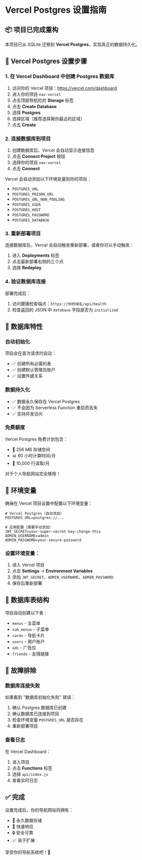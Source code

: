 # Vercel Postgres 设置指南

## 📦 项目已完成重构

本项目已从 SQLite 迁移到 **Vercel Postgres**，实现真正的数据持久化。

## 🔧 Vercel Postgres 设置步骤

### 1. 在 Vercel Dashboard 中创建 Postgres 数据库

1. 访问你的 Vercel 项目：https://vercel.com/dashboard
2. 进入你的项目 `nav-vercel`
3. 点击顶部导航栏的 **Storage** 标签
4. 点击 **Create Database**
5. 选择 **Postgres**
6. 选择区域（推荐选择离你最近的区域）
7. 点击 **Create**

### 2. 连接数据库到项目

1. 创建数据库后，Vercel 会自动显示连接信息
2. 点击 **Connect Project** 按钮
3. 选择你的项目 `nav-vercel`
4. 点击 **Connect**

Vercel 会自动添加以下环境变量到你的项目：
- `POSTGRES_URL`
- `POSTGRES_PRISMA_URL`
- `POSTGRES_URL_NON_POOLING`
- `POSTGRES_USER`
- `POSTGRES_HOST`
- `POSTGRES_PASSWORD`
- `POSTGRES_DATABASE`

### 3. 重新部署项目

连接数据库后，Vercel 会自动触发重新部署，或者你可以手动触发：

1. 进入 **Deployments** 标签
2. 点击最新部署右侧的三个点
3. 选择 **Redeploy**

### 4. 验证数据库连接

部署完成后：

1. 访问健康检查端点：`https://你的域名/api/health`
2. 检查返回的 JSON 中 `database` 字段是否为 `initialized`

## 🎯 数据库特性

### 自动初始化

项目会在首次请求时自动：
- ✅ 创建所有必需的表
- ✅ 创建默认管理员账户
- ✅ 设置外键关系

### 数据持久化

- ✅ 数据永久保存在 Vercel Postgres
- ✅ 不会因为 Serverless Function 重启而丢失
- ✅ 支持并发访问

### 免费额度

Vercel Postgres 免费计划包含：
- 💾 256 MB 存储空间
- 📊 60 小时计算时间/月
- 🔄 10,000 行读取/月

对于个人导航网站完全够用！

## 🔐 环境变量

确保在 Vercel 项目设置中配置以下环境变量：

```env
# Vercel Postgres（自动添加）
POSTGRES_URL=postgres://...

# 应用配置（需要手动添加）
JWT_SECRET=your-super-secret-key-change-this
ADMIN_USERNAME=admin
ADMIN_PASSWORD=your-secure-password
```

### 设置环境变量：

1. 进入 Vercel 项目
2. 点击 **Settings** → **Environment Variables**
3. 添加 `JWT_SECRET`、`ADMIN_USERNAME`、`ADMIN_PASSWORD`
4. 保存后重新部署

## 📝 数据库表结构

项目自动创建以下表：

- `menus` - 主菜单
- `sub_menus` - 子菜单
- `cards` - 导航卡片
- `users` - 用户账户
- `ads` - 广告位
- `friends` - 友情链接

## 🐛 故障排除

### 数据库连接失败

如果看到 "数据库初始化失败" 错误：

1. 确认 Postgres 数据库已创建
2. 确认数据库已连接到项目
3. 检查环境变量 `POSTGRES_URL` 是否存在
4. 重新部署项目

### 查看日志

在 Vercel Dashboard：
1. 进入项目
2. 点击 **Functions** 标签
3. 选择 `api/index.js`
4. 查看实时日志

## ✅ 完成

设置完成后，你的导航网站将拥有：
- 💾 永久数据存储
- 🚀 快速响应
- 🔒 安全可靠
- 📈 易于扩展

享受你的导航系统吧！🎉